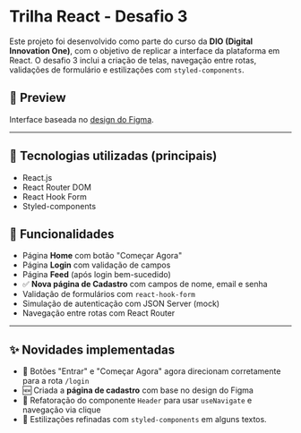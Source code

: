 # Trilha React - Desafio 3

Este projeto foi desenvolvido como parte do curso da **DIO (Digital Innovation One)**, com o objetivo de replicar a interface da plataforma em React. O desafio 3 inclui a criação de telas, navegação entre rotas, validações de formulário e estilizações com `styled-components`.

## 📸 Preview

Interface baseada no [design do Figma](https://www.figma.com/design/fvjQQNtqaUdpuNixvCZVav/DIO-CLONE?node-id=0-1&t=iFwN7BtcbTDh9Bsk-0).

---

## 🚀 Tecnologias utilizadas (principais)

- React.js
- React Router DOM
- React Hook Form
- Styled-components


## 🧠 Funcionalidades

- Página **Home** com botão "Começar Agora"
- Página **Login** com validação de campos
- Página **Feed** (após login bem-sucedido)
- ✅ **Nova página de Cadastro** com campos de nome, email e senha
- Validação de formulários com `react-hook-form`
- Simulação de autenticação com JSON Server (mock)
- Navegação entre rotas com React Router

---

## ✨ Novidades implementadas

- 🔗 Botões "Entrar" e "Começar Agora" agora direcionam corretamente para a rota `/login`
- 🆕 Criada a **página de cadastro** com base no design do Figma
- 🔄 Refatoração do componente `Header` para usar `useNavigate` e navegação via clique
- 🧩 Estilizações refinadas com `styled-components` em alguns textos.

